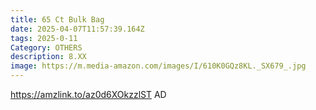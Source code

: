 ```yaml
---
title: 65 Ct Bulk Bag
date: 2025-04-07T11:57:39.164Z
tags: 2025-0-11
Category: OTHERS
description: 8.XX
image: https://m.media-amazon.com/images/I/610K0GQz8KL._SX679_.jpg
---
```

https://amzlink.to/az0d6XOkzzlST    AD